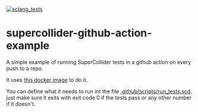 [![sclang_tests](https://github.com/madskjeldgaard/supercollider-github-action-example/actions/workflows/sclang_tests.yml/badge.svg)](https://github.com/madskjeldgaard/supercollider-github-action-example/actions/workflows/sclang_tests.yml)

# supercollider-github-action-example

A simple example of running SuperCollider tests in a github action on every push to a repo.

It uses [this docker image](https://hub.docker.com/r/capitalg/supercollider) to do it. 

You can define what it needs to run int the file [.github/scripts/run_tests.scd](.github/scripts/run_tests.scd), just make sure it exits with exit code 0 if the tests pass or any other number if it doesn't. 
